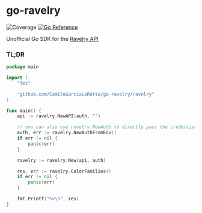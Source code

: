 # go-ravelry

![Coverage](https://img.shields.io/badge/Coverage-95.1%25-brightgreen)
[![Go Reference](https://pkg.go.dev/badge/github.com/CamiloGarciaLaRotta/go-ravelry.svg)](https://pkg.go.dev/github.com/CamiloGarciaLaRotta/go-ravelry@v0.1.0/ravelry)

Unofficial Go SDK for the [Ravelry API](https://www.ravelry.com/api)

### TL;DR

```go
package main

import (
    "fmt"

    "github.com/CamiloGarciaLaRotta/go-ravelry/ravelry"
)

func main() {
    api := ravelry.NewAPI(auth, "")

    // you can also use ravelry.NewAuth to directly pass the credentials
    auth, err := ravelry.NewAuthFromEnv()
    if err != nil {
        panic(err)
    }

    ravelry := ravelry.New(api, auth)

    res, err := ravelry.ColorFamilies()
    if err != nil {
        panic(err)
    }

    fmt.Printf("%v\n", res)
}
```
